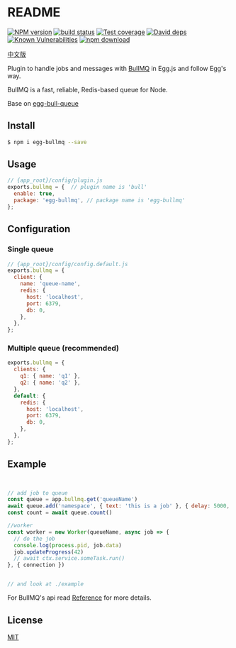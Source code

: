 # README

[![NPM version][npm-image]][npm-url]
[![build status][travis-image]][travis-url]
[![Test coverage][codecov-image]][codecov-url]
[![David deps][david-image]][david-url]
[![Known Vulnerabilities][snyk-image]][snyk-url]
[![npm download][download-image]][download-url]

[npm-image]: https://img.shields.io/npm/v/egg-bull-queue.svg?style=flat-square
[npm-url]: https://npmjs.org/package/egg-bull-queue
[travis-image]: https://img.shields.io/travis/brickyang/egg-bull.svg?style=flat-square
[travis-url]: https://travis-ci.org/brickyang/egg-bull
[codecov-image]: https://img.shields.io/codecov/c/github/brickyang/egg-bull.svg?style=flat-square
[codecov-url]: https://codecov.io/github/brickyang/egg-bull?branch=master
[david-image]: https://img.shields.io/david/brickyang/egg-bull.svg?style=flat-square
[david-url]: https://david-dm.org/brickyang/egg-bull
[snyk-image]: https://snyk.io/test/npm/egg-bull/badge.svg?style=flat-square
[snyk-url]: https://snyk.io/test/npm/egg-bull
[download-image]: https://img.shields.io/npm/dm/egg-bull-queue.svg?style=flat-square
[download-url]: https://npmjs.org/package/egg-bull-queue

[中文版](https://github.com/skyblue/egg-bullmq/blob/master/README.zh_CN.md)

Plugin to handle jobs and messages with [BullMQ](https://github.com/taskforcesh/bullmq) in Egg.js and follow Egg's way.

BullMQ is a fast, reliable, Redis-based queue for Node.

Base on [egg-bull-queue](https://github.com/brickyang/egg-bull)

## Install

```bash
$ npm i egg-bullmq --save

```

## Usage

```js
// {app_root}/config/plugin.js
exports.bullmq = {  // plugin name is 'bull'
  enable: true,
  package: 'egg-bullmq', // package name is 'egg-bullmq'
};
```

## Configuration

### Single queue

```js
// {app_root}/config/config.default.js
exports.bullmq = {
  client: {
    name: 'queue-name',
    redis: {
      host: 'localhost',
      port: 6379,
      db: 0,
    },
  },
};
```

### Multiple queue (recommended)

```js
exports.bullmq = {
  clients: {
    q1: { name: 'q1' },
    q2: { name: 'q2' },
  },
  default: {
    redis: {
      host: 'localhost',
      port: 6379,
      db: 0,
    },
  },
};
```

## Example

```js


// add job to queue
const queue = app.bullmq.get('queueName')
await queue.add('namespace', { text: 'this is a job' }, { delay: 5000,  lifo: true })
const count = await queue.count()

//worker
const worker = new Worker(queueName, async job => {
  // do the job
  console.log(process.pid, job.data)
  job.updateProgress(42)
  // await ctx.service.someTask.run()
}, { connection })


// and look at ./example

```

For BullMQ's api read [Reference](https://docs.bullmq.io/) for more details.

## License

[MIT](LICENSE)
